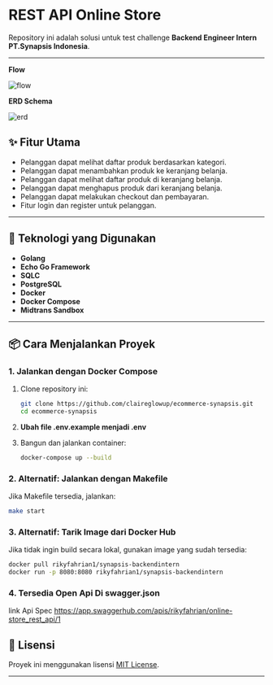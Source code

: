 <!-- @format -->

# **REST API Online Store**

Repository ini adalah solusi untuk test challenge **Backend Engineer Intern PT.Synapsis Indonesia**.

---

**Flow**

![flow](https://i.pinimg.com/736x/c8/1d/4b/c81d4b034203100c3e9d13c8ca3d4d80.jpg)

**ERD Schema**

![erd](https://i.pinimg.com/736x/62/eb/8d/62eb8d7d5f7e3703012795d7f38b1855.jpg)

## **✨ Fitur Utama**

- Pelanggan dapat melihat daftar produk berdasarkan kategori.
- Pelanggan dapat menambahkan produk ke keranjang belanja.
- Pelanggan dapat melihat daftar produk di keranjang belanja.
- Pelanggan dapat menghapus produk dari keranjang belanja.
- Pelanggan dapat melakukan checkout dan pembayaran.
- Fitur login dan register untuk pelanggan.

---

## **🚀 Teknologi yang Digunakan**

- **Golang**
- **Echo Go Framework**
- **SQLC**
- **PostgreSQL**
- **Docker**
- **Docker Compose**
- **Midtrans Sandbox**

---

## **📦 Cara Menjalankan Proyek**

### **1. Jalankan dengan Docker Compose**

1. Clone repository ini:
   ```bash
   git clone https://github.com/claireglowup/ecommerce-synapsis.git
   cd ecommerce-synapsis
   ```
2. **Ubah file .env.example menjadi .env**

3. Bangun dan jalankan container:
   ```bash
   docker-compose up --build
   ```

### **2. Alternatif: Jalankan dengan Makefile**

Jika Makefile tersedia, jalankan:

```bash
make start
```

### **3. Alternatif: Tarik Image dari Docker Hub**

Jika tidak ingin build secara lokal, gunakan image yang sudah tersedia:

```bash
docker pull rikyfahrian1/synapsis-backendintern
docker run -p 8080:8080 rikyfahrian1/synapsis-backendintern
```

### **4. Tersedia Open Api Di swagger.json**

link Api Spec https://app.swaggerhub.com/apis/rikyfahrian/online-store_rest_api/1

## **📜 Lisensi**

Proyek ini menggunakan lisensi [MIT License](LICENSE).

---
